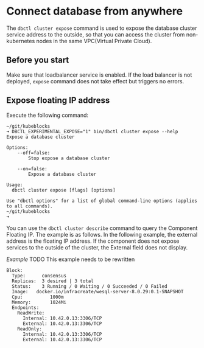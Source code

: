  # Connect database from anywhere 
The `dbctl cluster expose` command is used to expose the database cluster service address to the outside, so that you can access the cluster from non-kubernetes nodes in the same VPC(Virtual Private Cloud).

## Before you start
Make sure that loadbalancer service is enabled. If the load balancer is not deployed, `expose` command does not take effect but triggers no errors.

## Expose floating IP address
Execute the following command:
```
~/git/kubeblocks
➜ DBCTL_EXPERIMENTAL_EXPOSE="1" bin/dbctl cluster expose --help
Expose a database cluster

Options:
    --off=false:
        Stop expose a database cluster

    --on=false:
        Expose a database cluster

Usage:
  dbctl cluster expose [flags] [options]

Use "dbctl options" for a list of global command-line options (applies to all commands).
~/git/kubeblocks
➜
```
You can use the `dbctl cluster describe` command to query the Component Floating IP. The example is as follows. In the following example, the external address is the floating IP address. If the component does not expose services to the outside of the cluster, the External field does not display.

*Example*
TODO This example needs to be rewritten

```
Block:
  Type:      consensus
  Replicas:  3 desired | 3 total
  Status:    3 Running / 0 Waiting / 0 Succeeded / 0 Failed  
  Image:   docker.io/infracreate/wesql-server-8.0.29:0.1-SNAPSHOT
  Cpu:          1000m
  Memory:       1024Mi
  Endpoints:
    ReadWrite:
      Internal: 10.42.0.13:3306/TCP
      External: 10.42.0.13:3306/TCP
    ReadOnly:
      Internal: 10.42.0.13:3306/TCP 
      External: 10.42.0.13:3306/TCP  
```

